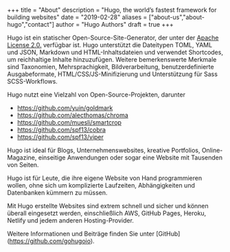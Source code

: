 +++
title = "About"
description = "Hugo, the world’s fastest framework for building websites"
date = "2019-02-28"
aliases = ["about-us","about-hugo","contact"]
author = "Hugo Authors"
draft = true
+++

Hugo ist ein statischer Open-Source-Site-Generator, der unter der [Apache License 2.0.](https://github.com/gohugoio/hugo/blob/master/LICENSE) verfügbar ist. Hugo unterstützt die Dateitypen TOML, YAML und JSON, Markdown und HTML-Inhaltsdateien und verwendet Shortcodes, um reichhaltige Inhalte hinzuzufügen. Weitere bemerkenswerte Merkmale sind Taxonomien, Mehrsprachigkeit, Bildverarbeitung, benutzerdefinierte Ausgabeformate, HTML/CSS/JS-Minifizierung und Unterstützung für Sass SCSS-Workflows.

Hugo nutzt eine Vielzahl von Open-Source-Projekten, darunter

* https://github.com/yuin/goldmark
* https://github.com/alecthomas/chroma
* https://github.com/muesli/smartcrop
* https://github.com/spf13/cobra
* https://github.com/spf13/viper

Hugo ist ideal für Blogs, Unternehmenswebsites, kreative Portfolios, Online-Magazine, einseitige Anwendungen oder sogar eine Website mit Tausenden von Seiten.

Hugo ist für Leute, die ihre eigene Website von Hand programmieren wollen, ohne sich um komplizierte Laufzeiten, Abhängigkeiten und Datenbanken kümmern zu müssen.

Mit Hugo erstellte Websites sind extrem schnell und sicher und können überall eingesetzt werden, einschließlich AWS, GitHub Pages, Heroku, Netlify und jedem anderen Hosting-Provider.

Weitere Informationen und Beiträge finden Sie unter [GitHub] (https://github.com/gohugoio).
